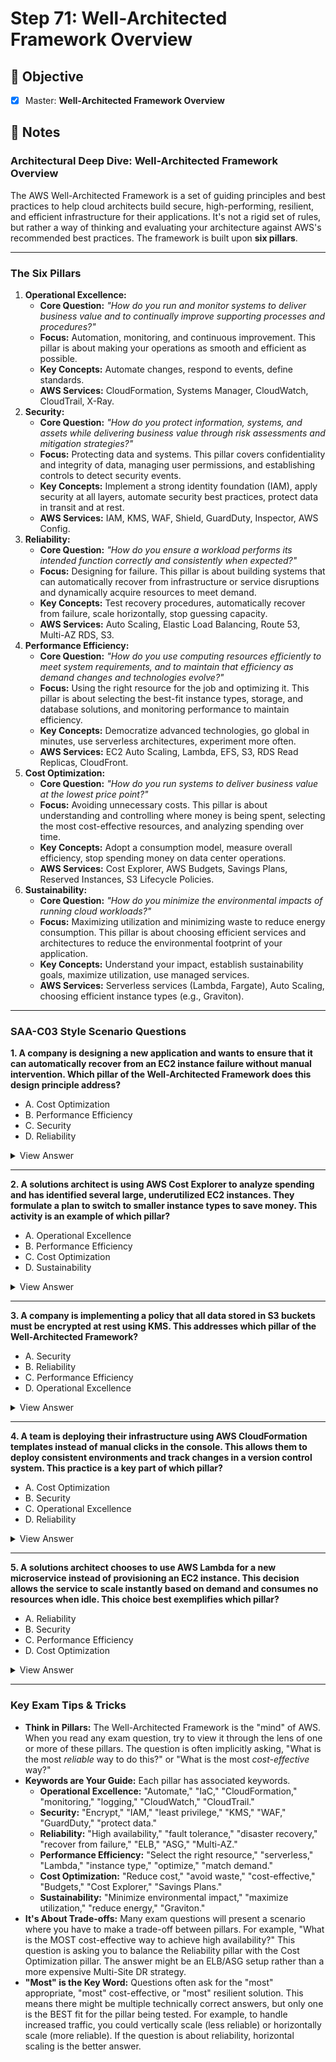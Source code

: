 # Step 71: Well‑Architected Framework Overview

## 🎯 Objective

- [x] Master: **Well‑Architected Framework Overview**

## 📘 Notes

### **Architectural Deep Dive: Well-Architected Framework Overview**

The AWS Well-Architected Framework is a set of guiding principles and best practices to help cloud architects build secure, high-performing, resilient, and efficient infrastructure for their applications. It's not a rigid set of rules, but rather a way of thinking and evaluating your architecture against AWS's recommended best practices. The framework is built upon **six pillars**.

---

### **The Six Pillars**

1. **Operational Excellence:**
   - **Core Question:** _"How do you run and monitor systems to deliver business value and to continually improve supporting processes and procedures?"_
   - **Focus:** Automation, monitoring, and continuous improvement. This pillar is about making your operations as smooth and efficient as possible.
   - **Key Concepts:** Automate changes, respond to events, define standards.
   - **AWS Services:** CloudFormation, Systems Manager, CloudWatch, CloudTrail, X-Ray.
2. **Security:**
   - **Core Question:** _"How do you protect information, systems, and assets while delivering business value through risk assessments and mitigation strategies?"_
   - **Focus:** Protecting data and systems. This pillar covers confidentiality and integrity of data, managing user permissions, and establishing controls to detect security events.
   - **Key Concepts:** Implement a strong identity foundation (IAM), apply security at all layers, automate security best practices, protect data in transit and at rest.
   - **AWS Services:** IAM, KMS, WAF, Shield, GuardDuty, Inspector, AWS Config.
3. **Reliability:**
   - **Core Question:** _"How do you ensure a workload performs its intended function correctly and consistently when expected?"_
   - **Focus:** Designing for failure. This pillar is about building systems that can automatically recover from infrastructure or service disruptions and dynamically acquire resources to meet demand.
   - **Key Concepts:** Test recovery procedures, automatically recover from failure, scale horizontally, stop guessing capacity.
   - **AWS Services:** Auto Scaling, Elastic Load Balancing, Route 53, Multi-AZ RDS, S3.
4. **Performance Efficiency:**
   - **Core Question:** _"How do you use computing resources efficiently to meet system requirements, and to maintain that efficiency as demand changes and technologies evolve?"_
   - **Focus:** Using the right resource for the job and optimizing it. This pillar is about selecting the best-fit instance types, storage, and database solutions, and monitoring performance to maintain efficiency.
   - **Key Concepts:** Democratize advanced technologies, go global in minutes, use serverless architectures, experiment more often.
   - **AWS Services:** EC2 Auto Scaling, Lambda, EFS, S3, RDS Read Replicas, CloudFront.
5. **Cost Optimization:**
   - **Core Question:** _"How do you run systems to deliver business value at the lowest price point?"_
   - **Focus:** Avoiding unnecessary costs. This pillar is about understanding and controlling where money is being spent, selecting the most cost-effective resources, and analyzing spending over time.
   - **Key Concepts:** Adopt a consumption model, measure overall efficiency, stop spending money on data center operations.
   - **AWS Services:** Cost Explorer, AWS Budgets, Savings Plans, Reserved Instances, S3 Lifecycle Policies.
6. **Sustainability:**
   - **Core Question:** _"How do you minimize the environmental impacts of running cloud workloads?"_
   - **Focus:** Maximizing utilization and minimizing waste to reduce energy consumption. This pillar is about choosing efficient services and architectures to reduce the environmental footprint of your application.
   - **Key Concepts:** Understand your impact, establish sustainability goals, maximize utilization, use managed services.
   - **AWS Services:** Serverless services (Lambda, Fargate), Auto Scaling, choosing efficient instance types (e.g., Graviton).

---

### **SAA-C03 Style Scenario Questions**

**1. A company is designing a new application and wants to ensure that it can automatically recover from an EC2 instance failure without manual intervention. Which pillar of the Well-Architected Framework does this design principle address?**

- A. Cost Optimization
- B. Performance Efficiency
- C. Security
- D. Reliability

<details>
<summary>View Answer</summary>

**Answer: D**

**Explanation:** Designing for automated recovery from failure is a core concept of the Reliability pillar. This pillar focuses on building systems that are resilient and can withstand component failures.

</details>

---

**2. A solutions architect is using AWS Cost Explorer to analyze spending and has identified several large, underutilized EC2 instances. They formulate a plan to switch to smaller instance types to save money. This activity is an example of which pillar?**

- A. Operational Excellence
- B. Performance Efficiency
- C. Cost Optimization
- D. Sustainability

<details>
<summary>View Answer</summary>

**Answer: C**

**Explanation:** The primary goal of this activity is to reduce spending by eliminating waste. This directly aligns with the Cost Optimization pillar, which focuses on delivering business value at the lowest price point.

</details>

---

**3. A company is implementing a policy that all data stored in S3 buckets must be encrypted at rest using KMS. This addresses which pillar of the Well-Architected Framework?**

- A. Security
- B. Reliability
- C. Performance Efficiency
- D. Operational Excellence

<details>
<summary>View Answer</summary>

**Answer: A**

**Explanation:** Encrypting data at rest is a fundamental security control. This action is a direct application of the principles within the Security pillar, which focuses on protecting information and systems.

</details>

---

**4. A team is deploying their infrastructure using AWS CloudFormation templates instead of manual clicks in the console. This allows them to deploy consistent environments and track changes in a version control system. This practice is a key part of which pillar?**

- A. Cost Optimization
- B. Security
- C. Operational Excellence
- D. Reliability

<details>
<summary>View Answer</summary>

**Answer: C**

**Explanation:** Using Infrastructure as Code (IaC) with CloudFormation is a core principle of Operational Excellence. It enables automation, consistency, and tracking of changes, which are key aspects of running and monitoring systems efficiently while continuously improving processes.

</details>

---

**5. A solutions architect chooses to use AWS Lambda for a new microservice instead of provisioning an EC2 instance. This decision allows the service to scale instantly based on demand and consumes no resources when idle. This choice best exemplifies which pillar?**

- A. Reliability
- B. Security
- C. Performance Efficiency
- D. Cost Optimization

<details>
<summary>View Answer</summary>

**Answer: C**

**Explanation:** Using serverless architectures like AWS Lambda is a key design principle of the Performance Efficiency pillar. It allows you to use computing resources efficiently, matching capacity precisely to demand and avoiding the waste of over-provisioning. While it also helps with cost (D), the primary architectural benefit described is efficiency.

</details>

---

### **Key Exam Tips & Tricks**

- **Think in Pillars:** The Well-Architected Framework is the "mind" of AWS. When you read any exam question, try to view it through the lens of one or more of these pillars. The question is often implicitly asking, "What is the most _reliable_ way to do this?" or "What is the most _cost-effective_ way?"
- **Keywords are Your Guide:** Each pillar has associated keywords.
  - **Operational Excellence:** "Automate," "IaC," "CloudFormation," "monitoring," "logging," "CloudWatch," "CloudTrail."
  - **Security:** "Encrypt," "IAM," "least privilege," "KMS," "WAF," "GuardDuty," "protect data."
  - **Reliability:** "High availability," "fault tolerance," "disaster recovery," "recover from failure," "ELB," "ASG," "Multi-AZ."
  - **Performance Efficiency:** "Select the right resource," "serverless," "Lambda," "instance type," "optimize," "match demand."
  - **Cost Optimization:** "Reduce cost," "avoid waste," "cost-effective," "Budgets," "Cost Explorer," "Savings Plans."
  - **Sustainability:** "Minimize environmental impact," "maximize utilization," "reduce energy," "Graviton."
- **It's About Trade-offs:** Many exam questions will present a scenario where you have to make a trade-off between pillars. For example, "What is the MOST cost-effective way to achieve high availability?" This question is asking you to balance the Reliability pillar with the Cost Optimization pillar. The answer might be an ELB/ASG setup rather than a more expensive Multi-Site DR strategy.
- **"Most" is the Key Word:** Questions often ask for the "most" appropriate, "most" cost-effective, or "most" resilient solution. This means there might be multiple technically correct answers, but only one is the BEST fit for the pillar being tested. For example, to handle increased traffic, you could vertically scale (less reliable) or horizontally scale (more reliable). If the question is about reliability, horizontal scaling is the better answer.
